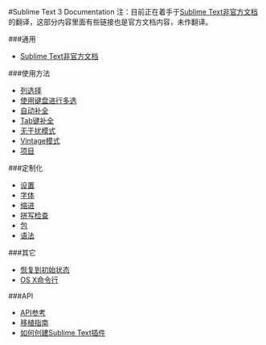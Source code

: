 #Sublime Text 3 Documentation
注：目前正在着手于[Sublime Text非官方文档](/general/README.md)的翻译，这部分内容里面有些链接也是官方文档内容，未作翻译。

###通用
- [Sublime Text非官方文档](/general/README.md)

###使用方法
- [列选择](/usage/README.md#列选择)
- [使用键盘进行多选](/usage/README.md#使用键盘进行多选)
- [自动补全](/usage/README.md#自动补全)
- [Tab键补全](/usage/README.md#tab键补全)
- [无干扰模式](/usage/README.md#无干扰模式)
- [Vintage模式](/usage/README.md#Vintage模式)
- [项目](/usage/README.md#项目)

###定制化
- [设置](/customization/README.md#设置)
- [字体](/customization/README.md#字体)
- [缩进](/customization/README.md#缩进)
- [拼写检查](/customization/README.md#拼写检查)
- [包](/customization/README.md#包)
- [语法](/customization/README.md#语法)

###其它
- [恢复到初始状态](/miscellaneous/README.md#恢复到初始状态)
- [OS X命令行](/miscellaneous/README.md#os-x命令行)

###API
- [API参考](/api/README.md#API参考)
- [移植指南](/api/README.md#移植指南)
- [如何创建Sublime Text插件](/api/README.md#如何创建sublime-text插件)